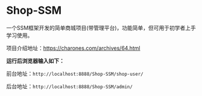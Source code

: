 # Shop-SSM
一个SSM框架开发的简单商城项目(带管理平台)，功能简单，但可用于初学者上手学习使用。

项目介绍地址：https://charones.com/archives/64.html


**运行后浏览器输入如下：**

前台地址：`http://localhost:8888/Shop-SSM/shop-user/`

后台地址：`http://localhost:8888/Shop-SSM/admin/`
